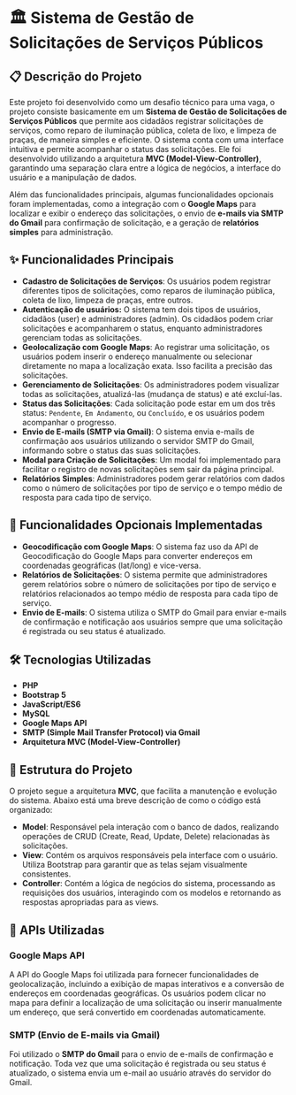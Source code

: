 # 🏛️ Sistema de Gestão de Solicitações de Serviços Públicos

## 📋 Descrição do Projeto

Este projeto foi desenvolvido como um desafio técnico para uma vaga, o projeto consiste basicamente em um **Sistema de Gestão de Solicitações de Serviços Públicos** que permite aos cidadãos registrar solicitações de serviços, como reparo de iluminação pública, coleta de lixo, e limpeza de praças, de maneira simples e eficiente. O sistema conta com uma interface intuitiva e permite acompanhar o status das solicitações. Ele foi desenvolvido utilizando a arquitetura **MVC (Model-View-Controller)**, garantindo uma separação clara entre a lógica de negócios, a interface do usuário e a manipulação de dados.

Além das funcionalidades principais, algumas funcionalidades opcionais foram implementadas, como a integração com o **Google Maps** para localizar e exibir o endereço das solicitações, o envio de **e-mails via SMTP do Gmail** para confirmação de solicitação, e a geração de **relatórios simples** para administração.

## ✨ Funcionalidades Principais

- **Cadastro de Solicitações de Serviços**: Os usuários podem registrar diferentes tipos de solicitações, como reparos de iluminação pública, coleta de lixo, limpeza de praças, entre outros.
- **Autenticação de usuários:** O sistema tem dois tipos de usuários, cidadãos (user) e administradores (admin). Os cidadãos podem criar solicitações e acompanharem o status, enquanto administradores gerenciam todas as solicitações.
- **Geolocalização com Google Maps**: Ao registrar uma solicitação, os usuários podem inserir o endereço manualmente ou selecionar diretamente no mapa a localização exata. Isso facilita a precisão das solicitações.
- **Gerenciamento de Solicitações**: Os administradores podem visualizar todas as solicitações, atualizá-las (mudança de status) e até excluí-las.
- **Status das Solicitações**: Cada solicitação pode estar em um dos três status: `Pendente`, `Em Andamento`, ou `Concluído`, e os usuários podem acompanhar o progresso.
- **Envio de E-mails (SMTP via Gmail)**: O sistema envia e-mails de confirmação aos usuários utilizando o servidor SMTP do Gmail, informando sobre o status das suas solicitações.
- **Modal para Criação de Solicitações**: Um modal foi implementado para facilitar o registro de novas solicitações sem sair da página principal.
- **Relatórios Simples**: Administradores podem gerar relatórios com dados como o número de solicitações por tipo de serviço e o tempo médio de resposta para cada tipo de serviço.

## 🚀 Funcionalidades Opcionais Implementadas

- **Geocodificação com Google Maps**: O sistema faz uso da API de Geocodificação do Google Maps para converter endereços em coordenadas geográficas (lat/long) e vice-versa.
- **Relatórios de Solicitações**: O sistema permite que administradores gerem relatórios sobre o número de solicitações por tipo de serviço e relatórios relacionados  ao tempo médio de resposta para cada tipo de serviço.
- **Envio de E-mails**: O sistema utiliza o SMTP do Gmail para enviar e-mails de confirmação e notificação aos usuários sempre que uma solicitação é registrada ou seu status é atualizado.

## 🛠️ Tecnologias Utilizadas

- **PHP**
- **Bootstrap 5**
- **JavaScript/ES6**
- **MySQL**
- **Google Maps API**
- **SMTP (Simple Mail Transfer Protocol) via Gmail**
- **Arquitetura MVC (Model-View-Controller)**

## 📂 Estrutura do Projeto

O projeto segue a arquitetura **MVC**, que facilita a manutenção e evolução do sistema. Abaixo está uma breve descrição de como o código está organizado:

- **Model**: Responsável pela interação com o banco de dados, realizando operações de CRUD (Create, Read, Update, Delete) relacionadas às solicitações.
- **View**: Contém os arquivos responsáveis pela interface com o usuário. Utiliza Bootstrap para garantir que as telas sejam visualmente consistentes.
- **Controller**: Contém a lógica de negócios do sistema, processando as requisições dos usuários, interagindo com os modelos e retornando as respostas apropriadas para as views.

## 🔌 APIs Utilizadas

### Google Maps API
A API do Google Maps foi utilizada para fornecer funcionalidades de geolocalização, incluindo a exibição de mapas interativos e a conversão de endereços em coordenadas geográficas. Os usuários podem clicar no mapa para definir a localização de uma solicitação ou inserir manualmente um endereço, que será convertido em coordenadas automaticamente.

### SMTP (Envio de E-mails via Gmail)
Foi utilizado o **SMTP do Gmail** para o envio de e-mails de confirmação e notificação. Toda vez que uma solicitação é registrada ou seu status é atualizado, o sistema envia um e-mail ao usuário através do servidor do Gmail.
